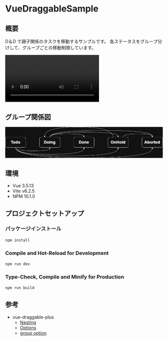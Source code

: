 # VueDraggableSample

## 概要

D＆D で親子関係のタスクを移動するサンプルです。
各ステータスをグループ分けして、グループごとの移動制限しています。

<video src="[URL](https://youtu.be/syl0IkLOJA0)" controls="true"></video>

## グループ関係図

![Image](public/VueDraggableSample.drawio.png)

## 環境

- Vue 3.5.13
- Vite v6.2.5
- NPM 10.1.0

## プロジェクトセットアップ

### パッケージインストール

```sh
npm install
```

### Compile and Hot-Reload for Development

```sh
npm run dev
```

### Type-Check, Compile and Minify for Production

```sh
npm run build
```

## 参考

- vue-draggable-plus
  - [Nesting](https://vue-draggable-plus.pages.dev/en/demo/nested/)
  - [Options](https://vue-draggable-plus.pages.dev/en/api/#options)
  - [group option](https://github.com/SortableJS/Sortable?tab=readme-ov-file#group-option)
